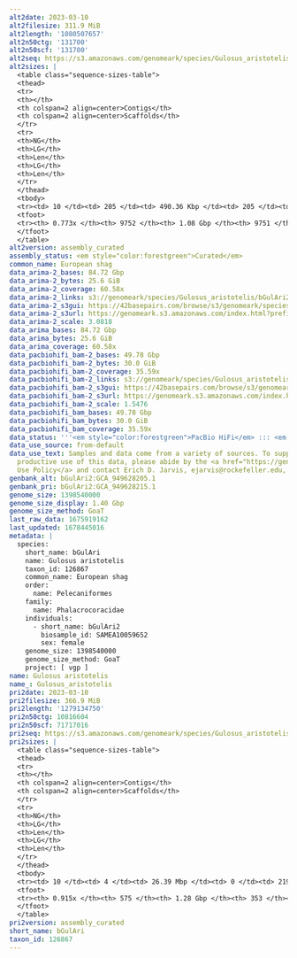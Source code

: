 ```yaml
---
alt2date: 2023-03-10
alt2filesize: 311.9 MiB
alt2length: '1080507657'
alt2n50ctg: '131700'
alt2n50scf: '131700'
alt2seq: https://s3.amazonaws.com/genomeark/species/Gulosus_aristotelis/bGulAri2/assembly_curated/bGulAri2.alt.cur.20230310.fasta.gz
alt2sizes: |
  <table class="sequence-sizes-table">
  <thead>
  <tr>
  <th></th>
  <th colspan=2 align=center>Contigs</th>
  <th colspan=2 align=center>Scaffolds</th>
  </tr>
  <tr>
  <th>NG</th>
  <th>LG</th>
  <th>Len</th>
  <th>LG</th>
  <th>Len</th>
  </tr>
  </thead>
  <tbody>
  <tr><td> 10 </td><td> 205 </td><td> 490.36 Kbp </td><td> 205 </td><td> 490.36 Kbp </td></tr><tr><td> 20 </td><td> 562 </td><td> 326.46 Kbp </td><td> 562 </td><td> 326.46 Kbp </td></tr><tr><td> 30 </td><td> 1061 </td><td> 243.53 Kbp </td><td> 1061 </td><td> 243.53 Kbp </td></tr><tr><td> 40 </td><td> 1727 </td><td> 183.60 Kbp </td><td> 1727 </td><td> 183.60 Kbp </td></tr><tr style="background-color:#cccccc;"><td> 50 </td><td> 2623 </td><td> 131.70 Kbp </td><td> 2623 </td><td> 131.70 Kbp </td></tr><tr><td> 60 </td><td> 3942 </td><td> 84.47 Kbp </td><td> 3942 </td><td> 84.47 Kbp </td></tr><tr><td> 70 </td><td> 6259 </td><td> 41.99 Kbp </td><td> 6259 </td><td> 41.99 Kbp </td></tr><tr><td> 80 </td><td> 0 </td><td>  </td><td> 0 </td><td>  </td></tr><tr><td> 90 </td><td> 0 </td><td>  </td><td> 0 </td><td>  </td></tr><tr><td> 100 </td><td> 0 </td><td>  </td><td> 0 </td><td>  </td></tr></tbody>
  <tfoot>
  <tr><th> 0.773x </th><th> 9752 </th><th> 1.08 Gbp </th><th> 9751 </th><th> 1.08 Gbp </th></tr>
  </tfoot>
  </table>
alt2version: assembly_curated
assembly_status: <em style="color:forestgreen">Curated</em>
common_name: European shag
data_arima-2_bases: 84.72 Gbp
data_arima-2_bytes: 25.6 GiB
data_arima-2_coverage: 60.58x
data_arima-2_links: s3://genomeark/species/Gulosus_aristotelis/bGulAri2/genomic_data/arima/<br>
data_arima-2_s3gui: https://42basepairs.com/browse/s3/genomeark/species/Gulosus_aristotelis/bGulAri2/genomic_data/arima/
data_arima-2_s3url: https://genomeark.s3.amazonaws.com/index.html?prefix=species/Gulosus_aristotelis/bGulAri2/genomic_data/arima/
data_arima-2_scale: 3.0818
data_arima_bases: 84.72 Gbp
data_arima_bytes: 25.6 GiB
data_arima_coverage: 60.58x
data_pacbiohifi_bam-2_bases: 49.78 Gbp
data_pacbiohifi_bam-2_bytes: 30.0 GiB
data_pacbiohifi_bam-2_coverage: 35.59x
data_pacbiohifi_bam-2_links: s3://genomeark/species/Gulosus_aristotelis/bGulAri2/genomic_data/pacbio_hifi/<br>
data_pacbiohifi_bam-2_s3gui: https://42basepairs.com/browse/s3/genomeark/species/Gulosus_aristotelis/bGulAri2/genomic_data/pacbio_hifi/
data_pacbiohifi_bam-2_s3url: https://genomeark.s3.amazonaws.com/index.html?prefix=species/Gulosus_aristotelis/bGulAri2/genomic_data/pacbio_hifi/
data_pacbiohifi_bam-2_scale: 1.5476
data_pacbiohifi_bam_bases: 49.78 Gbp
data_pacbiohifi_bam_bytes: 30.0 GiB
data_pacbiohifi_bam_coverage: 35.59x
data_status: '''<em style="color:forestgreen">PacBio HiFi</em> ::: <em style="color:forestgreen">Arima</em>'''
data_use_source: from-default
data_use_text: Samples and data come from a variety of sources. To support fair and
  productive use of this data, please abide by the <a href="https://genome10k.soe.ucsc.edu/data-use-policies/">Data
  Use Policy</a> and contact Erich D. Jarvis, ejarvis@rockefeller.edu, with any questions.
genbank_alt: bGulAri2:GCA_949628205.1
genbank_pri: bGulAri2:GCA_949628215.1
genome_size: 1398540000
genome_size_display: 1.40 Gbp
genome_size_method: GoaT
last_raw_data: 1675919162
last_updated: 1678445016
metadata: |
  species:
    short_name: bGulAri
    name: Gulosus aristotelis
    taxon_id: 126867
    common_name: European shag
    order:
      name: Pelecaniformes
    family:
      name: Phalacrocoracidae
    individuals:
      - short_name: bGulAri2
        biosample_id: SAMEA10059652
        sex: female
    genome_size: 1398540000
    genome_size_method: GoaT
    project: [ vgp ]
name: Gulosus aristotelis
name_: Gulosus_aristotelis
pri2date: 2023-03-10
pri2filesize: 366.9 MiB
pri2length: '1279134750'
pri2n50ctg: 10816604
pri2n50scf: 71717016
pri2seq: https://s3.amazonaws.com/genomeark/species/Gulosus_aristotelis/bGulAri2/assembly_curated/bGulAri2.pri.cur.20230310.fasta.gz
pri2sizes: |
  <table class="sequence-sizes-table">
  <thead>
  <tr>
  <th></th>
  <th colspan=2 align=center>Contigs</th>
  <th colspan=2 align=center>Scaffolds</th>
  </tr>
  <tr>
  <th>NG</th>
  <th>LG</th>
  <th>Len</th>
  <th>LG</th>
  <th>Len</th>
  </tr>
  </thead>
  <tbody>
  <tr><td> 10 </td><td> 4 </td><td> 26.39 Mbp </td><td> 0 </td><td> 219.24 Mbp </td></tr><tr><td> 20 </td><td> 10 </td><td> 20.03 Mbp </td><td> 1 </td><td> 168.56 Mbp </td></tr><tr><td> 30 </td><td> 17 </td><td> 17.00 Mbp </td><td> 2 </td><td> 131.34 Mbp </td></tr><tr><td> 40 </td><td> 26 </td><td> 13.73 Mbp </td><td> 3 </td><td> 84.76 Mbp </td></tr><tr style="background-color:#cccccc;"><td> 50 </td><td> 38 </td><td style="background-color:#88ff88;"> 10.82 Mbp </td><td> 5 </td><td style="background-color:#88ff88;"> 71.72 Mbp </td></tr><tr><td> 60 </td><td> 53 </td><td> 8.36 Mbp </td><td> 7 </td><td> 55.81 Mbp </td></tr><tr><td> 70 </td><td> 72 </td><td> 6.04 Mbp </td><td> 10 </td><td> 31.35 Mbp </td></tr><tr><td> 80 </td><td> 107 </td><td> 2.90 Mbp </td><td> 16 </td><td> 17.37 Mbp </td></tr><tr><td> 90 </td><td> 269 </td><td> 202.31 Kbp </td><td> 82 </td><td> 292.31 Kbp </td></tr><tr><td> 100 </td><td> 0 </td><td>  </td><td> 0 </td><td>  </td></tr></tbody>
  <tfoot>
  <tr><th> 0.915x </th><th> 575 </th><th> 1.28 Gbp </th><th> 353 </th><th> 1.28 Gbp </th></tr>
  </tfoot>
  </table>
pri2version: assembly_curated
short_name: bGulAri
taxon_id: 126867
---
```

